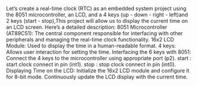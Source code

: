 Let’s create a real-time clock (RTC) as an embedded system project using the 8051 microcontroller, an LCD, and a 4 keys (up - down - right - left)and 2 keys (start - stop),This project will allow us to display the current time on an LCD screen.
Here’s a detailed description:
8051 Microcontroller (AT89C51): The central component responsible for interfacing with other peripherals and managing the real-time clock functionality.
16x2 LCD Module: Used to display the time in a human-readable format.
4 keys: Allows user interaction for setting the time. 
Interfacing the 6 keys with 8051:
Connect the 4 keys to the microcontroller using appropriate port (p2).
start : start clock connect in pin (int1).
stop : stop clock connect in pin (int0).
Displaying Time on the LCD:
Initialize the 16x2 LCD module and configure it for 8-bit mode.
Continuously update the LCD display with the current time.
